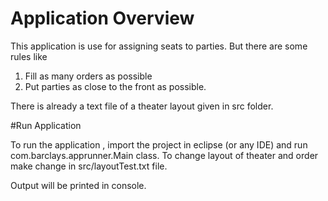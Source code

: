 # Application Overview

This application is use for assigning seats to parties. But there are some rules like
1.	Fill as many orders as possible
2.	Put parties as close to the front as possible.

There is already a text file of a theater layout given in src folder.

#Run Application

To run the application , import the project in eclipse (or any IDE) and run com.barclays.apprunner.Main class.
To change layout of theater and order make change in src/layoutTest.txt file.

Output will be printed in console.
